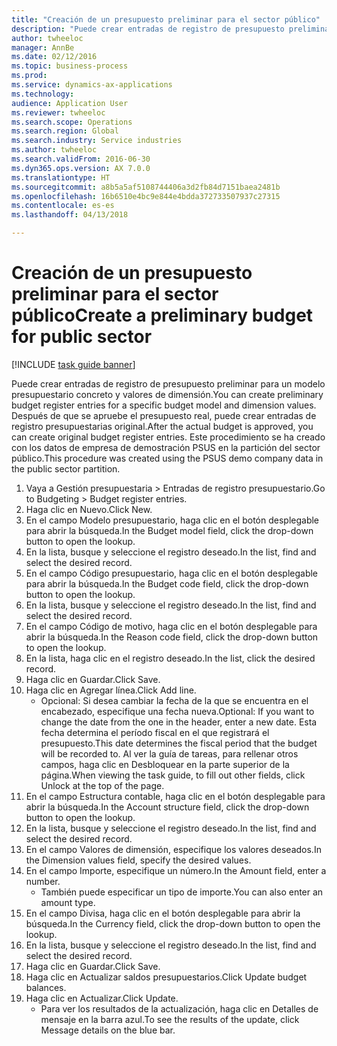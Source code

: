 ```yaml
--- 
title: "Creación de un presupuesto preliminar para el sector público"
description: "Puede crear entradas de registro de presupuesto preliminar para un modelo presupuestario concreto y valores de dimensión."
author: twheeloc
manager: AnnBe
ms.date: 02/12/2016
ms.topic: business-process
ms.prod: 
ms.service: dynamics-ax-applications
ms.technology: 
audience: Application User
ms.reviewer: twheeloc
ms.search.scope: Operations
ms.search.region: Global
ms.search.industry: Service industries
ms.author: twheeloc
ms.search.validFrom: 2016-06-30
ms.dyn365.ops.version: AX 7.0.0
ms.translationtype: HT
ms.sourcegitcommit: a8b5a5af5108744406a3d2fb84d7151baea2481b
ms.openlocfilehash: 16b6510e4bc9e844e4bdda372733507937c27315
ms.contentlocale: es-es
ms.lasthandoff: 04/13/2018

---
```

# <a name="create-a-preliminary-budget-for-public-sector"></a><span data-ttu-id="14b22-103">Creación de un presupuesto preliminar para el sector público</span><span class="sxs-lookup"><span data-stu-id="14b22-103">Create a preliminary budget for public sector</span></span>

[!INCLUDE [task guide banner](../../includes/task-guide-banner.md)]

<span data-ttu-id="14b22-104">Puede crear entradas de registro de presupuesto preliminar para un modelo presupuestario concreto y valores de dimensión.</span><span class="sxs-lookup"><span data-stu-id="14b22-104">You can create preliminary budget register entries for a specific budget model and dimension values.</span></span> <span data-ttu-id="14b22-105">Después de que se apruebe el presupuesto real, puede crear entradas de registro presupuestarias original.</span><span class="sxs-lookup"><span data-stu-id="14b22-105">After the actual budget is approved, you can create original budget register entries.</span></span> <span data-ttu-id="14b22-106">Este procedimiento se ha creado con los datos de empresa de demostración PSUS en la partición del sector público.</span><span class="sxs-lookup"><span data-stu-id="14b22-106">This procedure was created using the PSUS demo company data in the public sector partition.</span></span>

1. <span data-ttu-id="14b22-107">Vaya a Gestión presupuestaria > Entradas de registro presupuestario.</span><span class="sxs-lookup"><span data-stu-id="14b22-107">Go to Budgeting > Budget register entries.</span></span>
2. <span data-ttu-id="14b22-108">Haga clic en Nuevo.</span><span class="sxs-lookup"><span data-stu-id="14b22-108">Click New.</span></span>
3. <span data-ttu-id="14b22-109">En el campo Modelo presupuestario, haga clic en el botón desplegable para abrir la búsqueda.</span><span class="sxs-lookup"><span data-stu-id="14b22-109">In the Budget model field, click the drop-down button to open the lookup.</span></span>
4. <span data-ttu-id="14b22-110">En la lista, busque y seleccione el registro deseado.</span><span class="sxs-lookup"><span data-stu-id="14b22-110">In the list, find and select the desired record.</span></span>
5. <span data-ttu-id="14b22-111">En el campo Código presupuestario, haga clic en el botón desplegable para abrir la búsqueda.</span><span class="sxs-lookup"><span data-stu-id="14b22-111">In the Budget code field, click the drop-down button to open the lookup.</span></span>
6. <span data-ttu-id="14b22-112">En la lista, busque y seleccione el registro deseado.</span><span class="sxs-lookup"><span data-stu-id="14b22-112">In the list, find and select the desired record.</span></span>
7. <span data-ttu-id="14b22-113">En el campo Código de motivo, haga clic en el botón desplegable para abrir la búsqueda.</span><span class="sxs-lookup"><span data-stu-id="14b22-113">In the Reason code field, click the drop-down button to open the lookup.</span></span>
8. <span data-ttu-id="14b22-114">En la lista, haga clic en el registro deseado.</span><span class="sxs-lookup"><span data-stu-id="14b22-114">In the list, click the desired record.</span></span>
9. <span data-ttu-id="14b22-115">Haga clic en Guardar.</span><span class="sxs-lookup"><span data-stu-id="14b22-115">Click Save.</span></span>
10. <span data-ttu-id="14b22-116">Haga clic en Agregar línea.</span><span class="sxs-lookup"><span data-stu-id="14b22-116">Click Add line.</span></span>
    * <span data-ttu-id="14b22-117">Opcional: Si desea cambiar la fecha de la que se encuentra en el encabezado, especifique una fecha nueva.</span><span class="sxs-lookup"><span data-stu-id="14b22-117">Optional: If you want to change the date from the one in the header, enter a new date.</span></span> <span data-ttu-id="14b22-118">Esta fecha determina el período fiscal en el que registrará el presupuesto.</span><span class="sxs-lookup"><span data-stu-id="14b22-118">This date determines the fiscal period that the budget will be recorded to.</span></span> <span data-ttu-id="14b22-119">Al ver la guía de tareas, para rellenar otros campos, haga clic en Desbloquear en la parte superior de la página.</span><span class="sxs-lookup"><span data-stu-id="14b22-119">When viewing the task guide, to fill out other fields, click Unlock at the top of the page.</span></span>  
11. <span data-ttu-id="14b22-120">En el campo Estructura contable, haga clic en el botón desplegable para abrir la búsqueda.</span><span class="sxs-lookup"><span data-stu-id="14b22-120">In the Account structure field, click the drop-down button to open the lookup.</span></span>
12. <span data-ttu-id="14b22-121">En la lista, busque y seleccione el registro deseado.</span><span class="sxs-lookup"><span data-stu-id="14b22-121">In the list, find and select the desired record.</span></span>
13. <span data-ttu-id="14b22-122">En el campo Valores de dimensión, especifique los valores deseados.</span><span class="sxs-lookup"><span data-stu-id="14b22-122">In the Dimension values field, specify the desired values.</span></span>
14. <span data-ttu-id="14b22-123">En el campo Importe, especifique un número.</span><span class="sxs-lookup"><span data-stu-id="14b22-123">In the Amount field, enter a number.</span></span>
    * <span data-ttu-id="14b22-124">También puede especificar un tipo de importe.</span><span class="sxs-lookup"><span data-stu-id="14b22-124">You can also enter an amount type.</span></span>  
15. <span data-ttu-id="14b22-125">En el campo Divisa, haga clic en el botón desplegable para abrir la búsqueda.</span><span class="sxs-lookup"><span data-stu-id="14b22-125">In the Currency field, click the drop-down button to open the lookup.</span></span>
16. <span data-ttu-id="14b22-126">En la lista, busque y seleccione el registro deseado.</span><span class="sxs-lookup"><span data-stu-id="14b22-126">In the list, find and select the desired record.</span></span>
17. <span data-ttu-id="14b22-127">Haga clic en Guardar.</span><span class="sxs-lookup"><span data-stu-id="14b22-127">Click Save.</span></span>
18. <span data-ttu-id="14b22-128">Haga clic en Actualizar saldos presupuestarios.</span><span class="sxs-lookup"><span data-stu-id="14b22-128">Click Update budget balances.</span></span>
19. <span data-ttu-id="14b22-129">Haga clic en Actualizar.</span><span class="sxs-lookup"><span data-stu-id="14b22-129">Click Update.</span></span>
    * <span data-ttu-id="14b22-130">Para ver los resultados de la actualización, haga clic en Detalles de mensaje en la barra azul.</span><span class="sxs-lookup"><span data-stu-id="14b22-130">To see the results of the update, click Message details on the blue bar.</span></span>  


